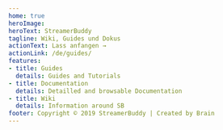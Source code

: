 ```yaml
---
home: true
heroImage: 
heroText: StreamerBuddy
tagline: Wiki, Guides und Dokus
actionText: Lass anfangen →
actionLink: /de/guides/
features:
- title: Guides
  details: Guides and Tutorials 
- title: Documentation
  details: Detailled and browsable Documentation
- title: Wiki
  details: Information around SB
footer: Copyright © 2019 StreamerBuddy | Created by Brain
---
```


